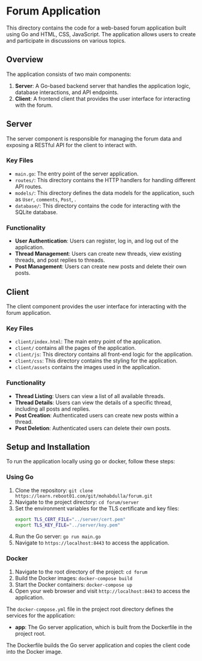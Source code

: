 # Forum Application

This directory contains the code for a web-based forum application built using Go and HTML, CSS, JavaScript. The application allows users to create and participate in discussions on various topics.

## Overview

The application consists of two main components:

1. **Server**: A Go-based backend server that handles the application logic, database interactions, and API endpoints.
2. **Client**: A frontend client that provides the user interface for interacting with the forum.

## Server

The server component is responsible for managing the forum data and exposing a RESTful API for the client to interact with.

### Key Files

- `main.go`: The entry point of the server application.
- `routes/`: This directory contains the HTTP handlers for handling different API routes.
- `models/`: This directory defines the data models for the application, such as `User`, `comments`, `Post`, .
- `database/`: This directory contains the code for interacting with the SQLite database.

### Functionality

- **User Authentication**: Users can register, log in, and log out of the application.
- **Thread Management**: Users can create new threads, view existing threads, and post replies to threads.
- **Post Management**: Users can create new posts and delete their own posts.

## Client

The client component provides the user interface for interacting with the forum application.

### Key Files

- `client/index.html`: The main entry point of the application.
- `client/` contains all the pages of the application.
- `client/js`: This directory contains all front-end logic for the application.
- `client/css`: This directory contains the styling for the application.
- `client/assets` contains the images used in the application.

### Functionality

- **Thread Listing**: Users can view a list of all available threads.
- **Thread Details**: Users can view the details of a specific thread, including all posts and replies.
- **Post Creation**: Authenticated users can create new posts within a thread.
- **Post Deletion**: Authenticated users can delete their own posts.

## Setup and Installation



To run the application locally using go or docker, follow these steps:

### Using Go

1. Clone the repository: `git clone https://learn.reboot01.com/git/mohabdulla/forum.git`
2. Navigate to the project directory: `cd forum/server`
3. Set the environment variables for the TLS certificate and key files:
   ```sh
   export TLS_CERT_FILE="../server/cert.pem"
   export TLS_KEY_FILE="../server/key.pem"
   ```
4. Run the Go server: `go run main.go`
5. Navigate to `https://localhost:8443` to access the application.

### Docker
1. Navigate to the root directory of the project: `cd forum`
2. Build the Docker images: `docker-compose build`
3. Start the Docker containers: `docker-compose up`
4. Open your web browser and visit `http://localhost:8443` to access the application.

The `docker-compose.yml` file in the project root directory defines the services for the application:

- **app**: The Go server application, which is built from the Dockerfile in the project root.

The Dockerfile builds the Go server application and copies the client code into the Docker image.

